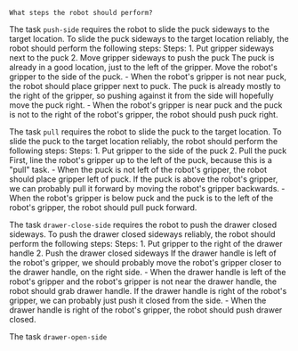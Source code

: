 
    What steps the robot should perform?

The task `push-side` requires the robot to slide the puck sideways to the target location.
To slide the puck sideways to the target location reliably, the robot should perform the following steps:
    Steps:  1. Put gripper sideways next to the puck  2. Move gripper sideways to push the puck
    The puck is already in a good location, just to the left of the gripper. Move the robot's gripper to the side of the puck.
    - When the robot's gripper is not near puck, the robot should place gripper next to puck.
    The puck is already mostly to the right of the gripper, so pushing against it from the side will hopefully move the puck right.
    - When the robot's gripper is near puck and the puck is not to the right of the robot's gripper, the robot should push puck right.

The task `pull` requires the robot to slide the puck to the target location.
To slide the puck to the target location reliably, the robot should perform the following steps:
    Steps:  1. Put gripper to the side of the puck  2. Pull the puck
    First, line the robot's gripper up to the left of the puck, because this is a "pull" task.
    - When the puck is not left of the robot's gripper, the robot should place gripper left of puck.
    If the puck is above the robot's gripper, we can probably pull it forward by moving the robot's gripper backwards.
    - When the robot's gripper is below puck and the puck is to the left of the robot's gripper, the robot should pull puck forward.

The task `drawer-close-side` requires the robot to push the drawer closed sideways.
To push the drawer closed sideways reliably, the robot should perform the following steps:
    Steps:  1. Put gripper to the right of the drawer handle  2. Push the drawer closed sideways
    If the drawer handle is left of the robot's gripper, we should probably move the robot's gripper closer to the drawer handle, on the right side.
    - When the drawer handle is left of the robot's gripper and the robot's gripper is not near the drawer handle, the robot should grab drawer handle.
    If the drawer handle is right of the robot's gripper, we can probably just push it closed from the side.
    - When the drawer handle is right of the robot's gripper, the robot should push drawer closed.

The task `drawer-open-side`